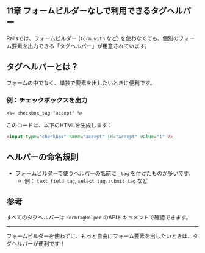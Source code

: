 ## 11章 フォームビルダーなしで利用できるタグヘルパー

Railsでは、フォームビルダー (`form_with` など) を使わなくても、個別のフォーム要素を出力できる「タグヘルパー」が用意されています。

## タグヘルパーとは？
フォームの中でなく、単独で要素を出したいときに便利です。

### 例：チェックボックスを出力
```erb
<%= checkbox_tag "accept" %>
```
このコードは、以下のHTMLを生成します：
```html
<input type="checkbox" name="accept" id="accept" value="1" />
```

## ヘルパーの命名規則
- フォームビルダーで使うヘルパーの名前に `_tag` を付けたものが多いです。
  - 例： `text_field_tag`, `select_tag`, `submit_tag` など

## 参考
すべてのタグヘルパーは `FormTagHelper` のAPIドキュメントで確認できます。

---

フォームビルダーを使わずに、もっと自由にフォーム要素を出したいときは、タグヘルパーが便利です！




